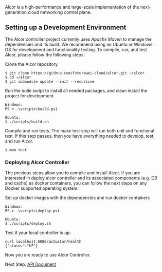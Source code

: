 Alcor is a high-performance and large-scale implementation of the next-generation cloud networking control plane.

## Setting up a Development Environment

The Alcor controller project currently uses _Apache Maven_ to manage the dependencies and its build.
We recommend using an Ubuntu or Windows OS for development and functionality testing.
To compile, run, and test Alcor, please follow the following steps:

Clone the Alcor repository
```
$ git clone https://github.com/futurewei-cloud/alcor.git ~/alcor
$ cd ~/alcor
$ git submodule update --init --recursive
```

Run the build script to install all needed packages, and clean install the project for development.
```
Windows:
PS > .\scripts\build.ps1

Ubuntu:
$ ./scripts/build.sh
```

Compile and run tests.
The make test step will run both unit and functional test.
If this step passes, then you have everything needed to develop, test, and run Alcor.
```
$ mvn test
```

### Deploying Alcor Controller

The previous steps allow you to compile and install Alcor.
If you are interested in deploy alcor controller and its associated components (e.g. DB and cache) as docker containers,
you can follow the next steps on any Docker supported operating system:

Set up docker images with the dependencies and run docker containers
```
Windows:
PS > .\scripts\deploy.ps1

Ubuntu:
$ ./scripts/deploy.sh
```

Test if your local controller is up:
```
curl localhost:8080/actuator/health
{"status":"UP"}
```

Now you are ready to use Alcor Controller.

Next Step: [API Document](/docs/apis/index.adoc)
